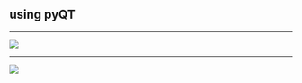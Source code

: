using pyQT
----------
---------------------------------------------
![](https://j.gifs.com/N91MlK.gif)

--------------------------------------------

![](https://j.gifs.com/MQBLyQ.gif)

